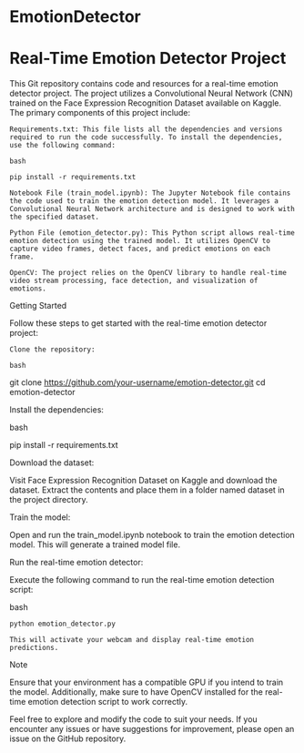 # EmotionDetector
# Real-Time Emotion Detector Project

This Git repository contains code and resources for a real-time emotion detector project. The project utilizes a Convolutional Neural Network (CNN) trained on the Face Expression Recognition Dataset available on Kaggle. The primary components of this project include:

    Requirements.txt: This file lists all the dependencies and versions required to run the code successfully. To install the dependencies, use the following command:

    bash

    pip install -r requirements.txt

    Notebook File (train_model.ipynb): The Jupyter Notebook file contains the code used to train the emotion detection model. It leverages a Convolutional Neural Network architecture and is designed to work with the specified dataset.

    Python File (emotion_detector.py): This Python script allows real-time emotion detection using the trained model. It utilizes OpenCV to capture video frames, detect faces, and predict emotions on each frame.

    OpenCV: The project relies on the OpenCV library to handle real-time video stream processing, face detection, and visualization of emotions.

Getting Started

Follow these steps to get started with the real-time emotion detector project:

    Clone the repository:

    bash

git clone https://github.com/your-username/emotion-detector.git
cd emotion-detector

Install the dependencies:

bash

pip install -r requirements.txt

Download the dataset:

Visit Face Expression Recognition Dataset on Kaggle and download the dataset. Extract the contents and place them in a folder named dataset in the project directory.

Train the model:

Open and run the train_model.ipynb notebook to train the emotion detection model. This will generate a trained model file.

Run the real-time emotion detector:

Execute the following command to run the real-time emotion detection script:

bash

    python emotion_detector.py

    This will activate your webcam and display real-time emotion predictions.

Note

Ensure that your environment has a compatible GPU if you intend to train the model. Additionally, make sure to have OpenCV installed for the real-time emotion detection script to work correctly.

Feel free to explore and modify the code to suit your needs. If you encounter any issues or have suggestions for improvement, please open an issue on the GitHub repository.
